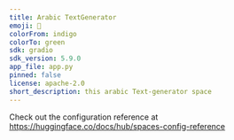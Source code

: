 ```yaml
---
title: Arabic TextGenerator
emoji: 🐢
colorFrom: indigo
colorTo: green
sdk: gradio
sdk_version: 5.9.0
app_file: app.py
pinned: false
license: apache-2.0
short_description: this arabic Text-generator space
---
```


Check out the configuration reference at https://huggingface.co/docs/hub/spaces-config-reference
